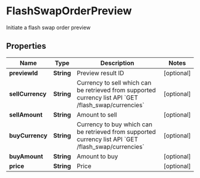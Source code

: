 

# FlashSwapOrderPreview

Initiate a flash swap order preview
## Properties

Name | Type | Description | Notes
------------ | ------------- | ------------- | -------------
**previewId** | **String** | Preview result ID |  [optional]
**sellCurrency** | **String** | Currency to sell which can be retrieved from supported currency list API &#x60;GET /flash_swap/currencies&#x60; |  [optional]
**sellAmount** | **String** | Amount to sell |  [optional]
**buyCurrency** | **String** | Currency to buy which can be retrieved from supported currency list API &#x60;GET /flash_swap/currencies&#x60; |  [optional]
**buyAmount** | **String** | Amount to buy |  [optional]
**price** | **String** | Price |  [optional]



